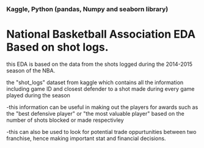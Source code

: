 ### Kaggle, Python (pandas, Numpy and seaborn library)
# National Basketball Association EDA Based on shot logs.
 this EDA is based on the data from the shots logged during the 2014-2015 season of the NBA.
 
 the "shot_logs" dataset from kaggle which contains all the information including game ID and closest defender to a shot made during every game played during the season
 
 -this information can be useful in making out the players for awards such as the "best defensive player" or "the most valuable player" based on the number of shots blocked or made respectivley
 
 -this can also be used to look for potential trade oppurtunities between two franchise, hence making important stat and financial decisions.

 
